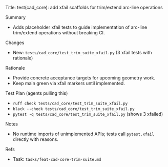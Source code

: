 Title: test(cad_core): add xfail scaffolds for trim/extend arc-line operations

Summary
- Adds placeholder xfail tests to guide implementation of arc-line trim/extend operations without breaking CI.

Changes
- New: `tests/cad_core/test_trim_suite_xfail.py` (3 xfail tests with rationale)

Rationale
- Provide concrete acceptance targets for upcoming geometry work.
- Keep main green via xfail markers until implemented.

Test Plan (agents pulling this)
- `ruff check tests/cad_core/test_trim_suite_xfail.py`
- `black --check tests/cad_core/test_trim_suite_xfail.py`
- `pytest -q tests/cad_core/test_trim_suite_xfail.py` (shows 3 xfailed)

Notes
- No runtime imports of unimplemented APIs; tests call `pytest.xfail` directly with reasons.

Refs
- Task: `tasks/feat-cad-core-trim-suite.md`